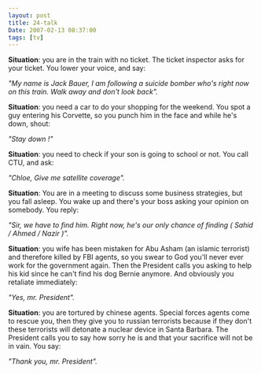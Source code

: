 ```yaml
---
layout: post
title: 24-talk
Date: 2007-02-13 08:37:00
tags: [tv]
---
```

 

**Situation**: you are in the train with no ticket. The ticket inspector asks for your ticket. You lower your voice, and say:

*"My name is Jack Bauer, I am following a suicide bomber who's right now on this train. Walk away and don't look back".*
  
**Situation**: you need a car to do your shopping for the weekend. You spot a guy entering his Corvette, so you punch him in the face and while he's down, shout:  

*"Stay down !"*
  
**Situation**: you need to check if your son is going to school or not. You call CTU, and ask:  

*"Chloe, Give me satellite coverage".*
  
**Situation**: You are in a meeting to discuss some business strategies, but you fall asleep. You wake up and there's your boss asking your opinion on somebody. You reply:

*"Sir, we have to find him. Right now, he's our only chance of finding ( Sahid / Ahmed / Nazir )".*  
  
**Situation**: you wife has been mistaken for Abu Asham (an islamic terrorist) and therefore killed by FBI agents, so you swear to God you'll never ever work for the government again. Then the President calls you asking to help his kid since he can't find his dog Bernie anymore. And obviously you retaliate immediately: 
 
*"Yes, mr. President".*  
  
**Situation**: you are tortured by chinese agents. Special forces agents come to rescue you, then they give you to russian terrorists because if they don't these terrorists will detonate a nuclear device in Santa Barbara. The President calls you to say how sorry he is and that your sacrifice will not be in vain. You say:
 
*"Thank you, mr. President".* 

